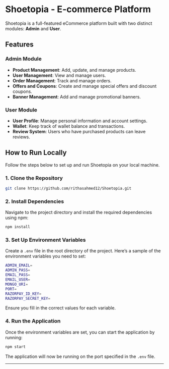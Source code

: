 # Shoetopia - E-commerce Platform

Shoetopia is a full-featured eCommerce platform built with two distinct modules: **Admin** and **User**.

## Features

### Admin Module
- **Product Management**: Add, update, and manage products.
- **User Management**: View and manage users.
- **Order Management**: Track and manage orders.
- **Offers and Coupons**: Create and manage special offers and discount coupons.
- **Banner Management**: Add and manage promotional banners.

### User Module
- **User Profile**: Manage personal information and account settings.
- **Wallet**: Keep track of wallet balance and transactions.
- **Review System**: Users who have purchased products can leave reviews.

## How to Run Locally

Follow the steps below to set up and run Shoetopia on your local machine.

### 1. Clone the Repository

```bash
git clone https://github.com/rithasahmed12/Shoetopia.git
```

### 2. Install Dependencies

Navigate to the project directory and install the required dependencies using npm:

```bash
npm install
```

### 3. Set Up Environment Variables

Create a `.env` file in the root directory of the project. Here’s a sample of the environment variables you need to set:

```bash
ADMIN_EMAIL=
ADMIN_PASS=
EMAIL_PASS=
EMAIL_USER=
MONGO_URI=
PORT=
RAZORPAY_ID_KEY=
RAZORPAY_SECRET_KEY=
```

Ensure you fill in the correct values for each variable.

### 4. Run the Application

Once the environment variables are set, you can start the application by running:

```bash
npm start
```

The application will now be running on the port specified in the `.env` file.

---
